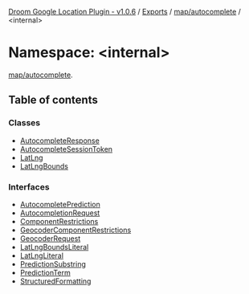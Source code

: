 [Droom Google Location Plugin - v1.0.6](../README.md) / [Exports](../modules.md) / [map/autocomplete](map_autocomplete.md) / <internal\>

# Namespace: <internal\>

[map/autocomplete](map_autocomplete.md).<internal>

## Table of contents

### Classes

- [AutocompleteResponse](../classes/map_autocomplete._internal_.AutocompleteResponse.md)
- [AutocompleteSessionToken](../classes/map_autocomplete._internal_.AutocompleteSessionToken.md)
- [LatLng](../classes/map_autocomplete._internal_.LatLng.md)
- [LatLngBounds](../classes/map_autocomplete._internal_.LatLngBounds.md)

### Interfaces

- [AutocompletePrediction](../interfaces/map_autocomplete._internal_.AutocompletePrediction.md)
- [AutocompletionRequest](../interfaces/map_autocomplete._internal_.AutocompletionRequest.md)
- [ComponentRestrictions](../interfaces/map_autocomplete._internal_.ComponentRestrictions.md)
- [GeocoderComponentRestrictions](../interfaces/map_autocomplete._internal_.GeocoderComponentRestrictions.md)
- [GeocoderRequest](../interfaces/map_autocomplete._internal_.GeocoderRequest.md)
- [LatLngBoundsLiteral](../interfaces/map_autocomplete._internal_.LatLngBoundsLiteral.md)
- [LatLngLiteral](../interfaces/map_autocomplete._internal_.LatLngLiteral.md)
- [PredictionSubstring](../interfaces/map_autocomplete._internal_.PredictionSubstring.md)
- [PredictionTerm](../interfaces/map_autocomplete._internal_.PredictionTerm.md)
- [StructuredFormatting](../interfaces/map_autocomplete._internal_.StructuredFormatting.md)
